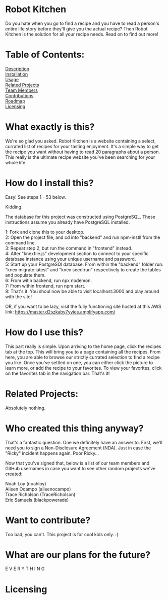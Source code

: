 # Robot Kitchen
Do you hate when you go to find a recipe and you have to read a person's entire life story before they'll give you the actual recipe?  Then Robot Kitchen is the solution for all your recipe needs.  Read on to find out more!

# Table of Contents:
[Description](#what-exactly-is-this)<br/>
[Installation](#how-do-i-install-this)<br/>
[Usage](#how-do-i-use-this)<br/>
[Related Projects](#related-projects)<br/>
[Team Members](#who-created-this-thing-anyway)<br/>
[Contributions](#want-to-contribute)<br/>
[Roadmap](#what-are-our-plans-for-the-future)<br/>
[Licensing](#licensing)<br/>

# What exactly is this?
We're so glad you asked.  Robot Kitchen is a website containing a select, currated list of recipes for your tasting enjoyment.  It's a simple way to get the recipe you want without having to read 20 paragraphs about a person.  This really is the ultimate recipe website you've been searching for your whole life.

# How do I install this?
Easy!  See steps 1 - 53 below.

Kidding.

The database for this project was constructed using PostgreSQL.  These instructions assume you already have PostgreSQL installed.

1: Fork and clone this to your desktop.<br/>
2: Open the project file, and cd into "backend" and run npm-instll from the command line.<br/>
3:  Repeat step 2, but run the command in "frontend" instead.<br/>
4:  Alter "knexfile.js" development section to connect to your specific database instance using your unique username and password.<br/>
5:  Start up your PostgreSQl database.  From within the "backend" folder run: "knex migrate:latest" and "knex seed:run" respectively to create the tables and populate them.<br/>
6:  From witin backend, run npx nodemon.<br/>
7:  From within frontend, run npm start.<br/>
8:  That's it.  You shoul now be able to visit localhost:3000 and play around with the site!<br/>

OR, if you want to be lazy, visit the fully functioning site hosted at this AWS link: https://master.d2szkaby7yyies.amplifyapp.com/<br/>



# How do I use this?
This part really is simple.  Upon arriving to the home page, click the recipes tab at the top.  This will bring you to a page containing all the recipes.  From here, you are able to browse our strictly currated selection to find a recipe you like.  Once you've settled on one, you can either click the picture to learn more, or add the recipe to your favorites.  To view your favorites, click on the favorites tab in the navigation bar.  That's it!

# Related Projects:
Absolutely nothing.

# Who created this thing anyway?
That's a fantastic question.  One we definitely have an answer to.  First, we'll need you to sign a Non-Disclosure Agreement (NDA).  Just in case the "Ricky" incident happens again.  Poor Ricky...

Now that you've signed that, below is a list of our team members and GitHub usernames in case you want to see other random projects we've created:<br/>

Noah Loy (noahloy)<br/>
Aileen Ocampo (aileenocampo)<br/>
Trace Richolson (TraceRicholson)<br/>
Eric Samuels (blackpowerade)<br/>

# Want to contribute?
Too bad, you can't.  This project is for cool kids only. :(

# What are our plans for the future?
E V E R Y T H I N G

# Licensing


